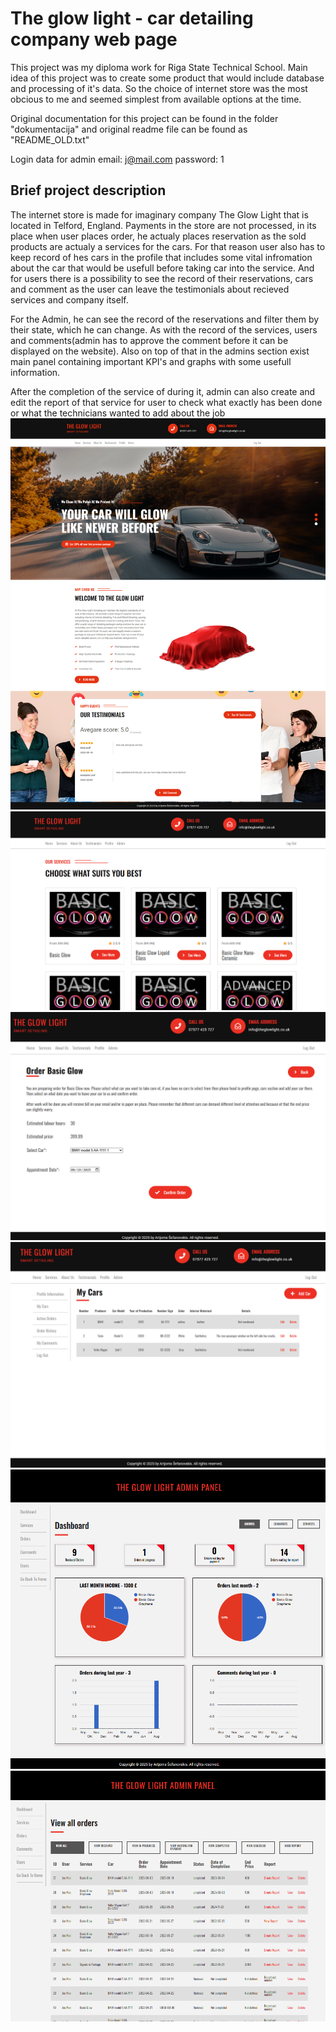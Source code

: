 # The glow light - car detailing company web page

This project was my diploma work for Riga State Technical School. Main idea of this project was to create some product that would include database and processing of it's data. So the choice of internet store was the most obcious to me and seemed simplest from available options at the time.

Original documentation for this project can be found in the folder "dokumentacija" and original readme file can be found as "README_OLD.txt"

Login data for admin
email: j@mail.com
password: 1

## Brief project description

The internet store is made for imaginary company The Glow Light that is located in Telford, England.
Payments in the store are not processed, in its place when user places order, he actualy places reservation as the sold products are actualy a services for the cars. For that reason user also has to keep record of hes cars in the profile that includes some vital infromation about the car that would be usefull before taking car into the service. And for users there is a possibility to see the record of their reservations, cars and comment as the user can leave the testimonials about recieved services and company itself.

For the Admin, he can see the record of the reservations and filter them by their state, which he can change. As with the record of the services, users and comments(admin has to approve the comment before it can be displayed on the website). Also on top of that in the admins section exist main panel containing important KPI's and graphs with some usefull information.

After the completion of the service of during it, admin can also create and edit the report of that service for user to check what exactly has been done or what the technicians wanted to add about the job
![screenshot from a website](https://github.com/Sefanovskis-Artjoms/TGL/blob/main/readme-imgs/1.png)
![screenshot from a website](https://github.com/Sefanovskis-Artjoms/TGL/blob/main/readme-imgs/2.png)
![screenshot from a website](https://github.com/Sefanovskis-Artjoms/TGL/blob/main/readme-imgs/3.png)
![screenshot from a website](https://github.com/Sefanovskis-Artjoms/TGL/blob/main/readme-imgs/4.png)
![screenshot from a website](https://github.com/Sefanovskis-Artjoms/TGL/blob/main/readme-imgs/5.png)
![screenshot from a website](https://github.com/Sefanovskis-Artjoms/TGL/blob/main/readme-imgs/6.png)
